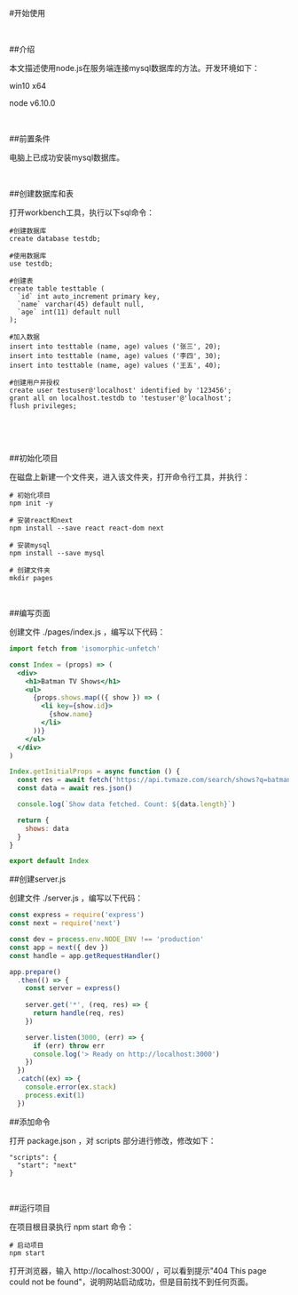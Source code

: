 #开始使用

​	

##介绍

本文描述使用node.js在服务端连接mysql数据库的方法。开发环境如下：

win10 x64

node v6.10.0

​	

##前置条件

电脑上已成功安装mysql数据库。

​	

##创建数据库和表

打开workbench工具，执行以下sql命令：

```mysql
#创建数据库
create database testdb;

#使用数据库
use testdb;

#创建表
create table testtable (
  `id` int auto_increment primary key,
  `name` varchar(45) default null,
  `age` int(11) default null
);

#加入数据
insert into testtable (name, age) values ('张三', 20);
insert into testtable (name, age) values ('李四', 30);
insert into testtable (name, age) values ('王五', 40);

#创建用户并授权
create user testuser@'localhost' identified by '123456';
grant all on localhost.testdb to 'testuser'@'localhost';
flush privileges;
```


​    

​	

##初始化项目

在磁盘上新建一个文件夹，进入该文件夹，打开命令行工具，并执行： 

```shell
# 初始化项目
npm init -y

# 安装react和next
npm install --save react react-dom next

# 安装mysql
npm install --save mysql

# 创建文件夹
mkdir pages
```


​	





##编写页面

创建文件 ./pages/index.js ，编写以下代码：

```jsx
import fetch from 'isomorphic-unfetch'

const Index = (props) => (
  <div>
    <h1>Batman TV Shows</h1>
    <ul>
      {props.shows.map(({ show }) => (
        <li key={show.id}>
          {show.name}
        </li>
      ))}
    </ul>
  </div>
)

Index.getInitialProps = async function () {
  const res = await fetch('https://api.tvmaze.com/search/shows?q=batman')
  const data = await res.json()

  console.log(`Show data fetched. Count: ${data.length}`)

  return {
    shows: data
  }
}

export default Index
```



##创建server.js

创建文件 ./server.js ，编写以下代码：

```jsx
const express = require('express')
const next = require('next')

const dev = process.env.NODE_ENV !== 'production'
const app = next({ dev })
const handle = app.getRequestHandler()

app.prepare()
  .then(() => {
    const server = express()
     
    server.get('*', (req, res) => {
      return handle(req, res)
    })

    server.listen(3000, (err) => {
      if (err) throw err
      console.log('> Ready on http://localhost:3000')
    })
  })
  .catch((ex) => {
    console.error(ex.stack)
    process.exit(1)
  })
```



##添加命令

打开 package.json ，对 scripts 部分进行修改，修改如下：

    "scripts": {
      "start": "next"
    }


​		

##运行项目

在项目根目录执行 npm start 命令：

    # 启动项目
    npm start

打开浏览器，输入 http://localhost:3000/ ，可以看到提示"404 This page could not be found"，说明网站启动成功，但是目前找不到任何页面。



 